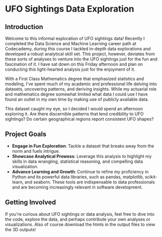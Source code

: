 # UFO Sightings Data Exploration

## Introduction

Welcome to this informal exploration of UFO sightings data! Recently I completed the Data Science and Machine Learning career path at Codecademy, during this course I tackled in-depth data explorations and developed a robust analytical skill set. This project, however, deviates from these sorts of analyses to venture into the UFO sightings just for the fun and fascination of it. I have sat down on this Friday afternoon and plan on conducting this light-hearted analysis just for the enjoyment of it.

With a First Class Mathematics degree that emphasized statistics and modeling, I've spent much of my academic and professional life delving into datasets, uncovering patterns, and deriving insights. While my actuarial role and mathematics degree somewhat limited what data I could use I have found an outlet in my own time by making use of publicly available data.

This dataset caught my eye, so I decided I would spend an afternoon exploring it. Are there discernible patterns that lend credibility to UFO sightings? Do certain geographical regions report consistent UFO shapes?

## Project Goals

- **Engage in Fun Exploration**: Tackle a dataset that breaks away from the norm and fuels intrigue.
- **Showcase Analytical Prowess**: Leverage this analysis to highlight my skills in data wrangling, statistical reasoning, and compelling data visualization.
- **Advance Learning and Growth**: Continue to refine my proficiency in Python and its powerful data libraries, such as pandas, matplotlib, scikit-learn, and seaborn. These tools are indispensable to data professionals and are becoming increasingly relevant in software development.

## Getting Involved

If you're curious about UFO sightings or data analysis, feel free to dive into the code, explore the data, and perhaps contribute your own analyses or visualizations. Also of course download the htmls in the output files to view the 3D outputs!
